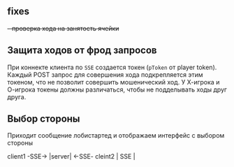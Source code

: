 ## fixes

~~- проверка хода на занятость ячейки~~

## Защита ходов от фрод запросов

При коннекте клиента по `SSE` cоздается токен (`pToken` от player token).
Каждый POST запрос для совершения хода подкрепляется этим токеном, что не позволит совершить мошенический ход.
У Х-игрока и О-игрока токены должны различаться, чтобы не подделывать ходы друг друга.

## Выбор стороны

Приходит сообщение лобистартед и отображаем интерфейс с выбором стороны

client1 -SSE-> |server| <-SSE- cleint2
| SSE |

